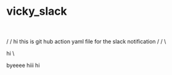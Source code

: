 # vicky_slack
\
\
/
/
hi this is git hub action yaml file for the slack notification
/
/
\

hi
\

byeeee hiii
hi

